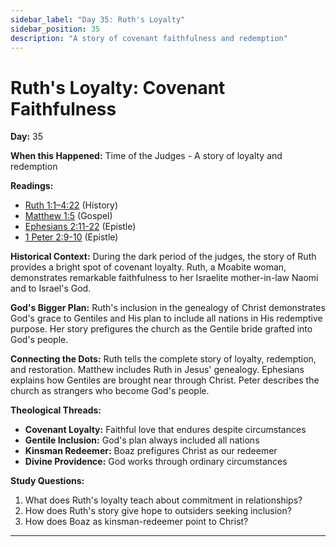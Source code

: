 ```yaml
---
sidebar_label: "Day 35: Ruth's Loyalty"
sidebar_position: 35
description: "A story of covenant faithfulness and redemption"
---
```


# Ruth's Loyalty: Covenant Faithfulness

**Day:** 35

**When this Happened:** Time of the Judges - A story of loyalty and redemption

**Readings:**
 - [Ruth 1:1–4:22](https://www.biblegateway.com/passage/?search=Ruth+1%3A1-4%3A22&version=ESV) (History)
 - [Matthew 1:5](https://www.biblegateway.com/passage/?search=Matthew+1%3A5&version=ESV) (Gospel)
 - [Ephesians 2:11-22](https://www.biblegateway.com/passage/?search=Ephesians+2%3A11-22&version=ESV) (Epistle)
 - [1 Peter 2:9-10](https://www.biblegateway.com/passage/?search=1+Peter+2%3A9-10&version=ESV) (Epistle)

**Historical Context:** During the dark period of the judges, the story of Ruth provides a bright spot of covenant loyalty. Ruth, a Moabite woman, demonstrates remarkable faithfulness to her Israelite mother-in-law Naomi and to Israel's God.

**God's Bigger Plan:** Ruth's inclusion in the genealogy of Christ demonstrates God's grace to Gentiles and His plan to include all nations in His redemptive purpose. Her story prefigures the church as the Gentile bride grafted into God's people.

**Connecting the Dots:** Ruth tells the complete story of loyalty, redemption, and restoration. Matthew includes Ruth in Jesus' genealogy. Ephesians explains how Gentiles are brought near through Christ. Peter describes the church as strangers who become God's people.

****Theological Threads:****
- **Covenant Loyalty:** Faithful love that endures despite circumstances
- **Gentile Inclusion:** God's plan always included all nations
- **Kinsman Redeemer:** Boaz prefigures Christ as our redeemer
- **Divine Providence:** God works through ordinary circumstances

**Study Questions:**
1. What does Ruth's loyalty teach about commitment in relationships?
2. How does Ruth's story give hope to outsiders seeking inclusion?
3. How does Boaz as kinsman-redeemer point to Christ?

---